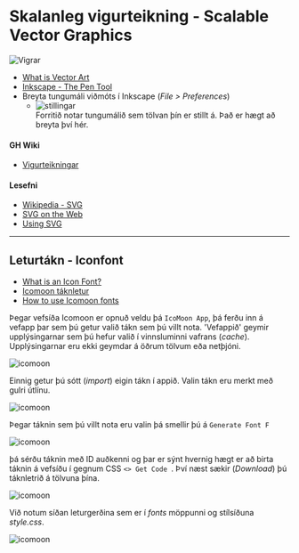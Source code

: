 # Skalanleg vigurteikning  - Scalable Vector Graphics

![Vigrar](myndir/pen_tool_usage.webp)

- [What is Vector Art](https://www.linearity.io/blog/what-is-vector-art/)
- [Inkscape - The Pen Tool](https://inkscape-manuals.readthedocs.io/en/latest/pen-tool.html)
- Breyta tungumáli viðmóts í Inkscape (_File > Preferences_)
  - ![stillingar](myndir/kjorstillingar-preferences.jpg)<br>
  Forritið notar tungumálið sem tölvan þín er stillt á. Það er hægt að breyta því hér.

#### GH Wiki

- [Vigurteikningar](https://github.com/vefhonnun/24H-verkefni/wiki#skalanleg-vigurteikning---scalable-vector-graphics)

#### Lesefni

* [Wikipedia - SVG](https://en.wikipedia.org/wiki/SVG)
* [SVG on the Web](https://svgontheweb.com/)
* [Using SVG](https://css-tricks.com/using-svg/)

---

## Leturtákn - Iconfont

* [What is an Icon Font?](https://designshack.net/articles/typography/what-is-an-icon-font/)
* [Icomoon táknletur](https://icomoon.io/)
* [How to use Icomoon fonts](http://chipcullen.com/how-to-use-icomoon-and-icon-fonts-part-1-basic-usage/)

Þegar vefsíða Icomoon er opnuð veldu þá ` IcoMoon App `, þá ferðu inn á vefapp þar sem þú getur valið tákn sem þú villt nota. 'Vefappið' geymir upplýsingarnar sem þú hefur valið í vinnsluminni vafrans (_cache_). Upplýsingarnar eru ekki geymdar á öðrum tölvum eða netþjóni.

![icomoon](myndir/icomoon1.jpg)

 Einnig getur þú sótt (_import_) eigin tákn í appið. Valin tákn eru merkt með gulri útlínu.

![icomoon](myndir/icomoon.jpg)

Þegar táknin sem þú villt nota eru valin þá smellir þú á ` Generate Font F `

![icomoon](myndir/icomoon2.jpg)

þá sérðu táknin með ID auðkenni og þar er sýnt hvernig hægt er að birta táknin á vefsíðu í gegnum CSS `<> Get Code `. Því næst sækir (_Download_) þú táknletrið á tölvuna þína.

![icomoon](myndir/icomoon3.jpg)

Við notum síðan leturgerðina sem er í _fonts_ möppunni og stílsíðuna _style.css_.

![icomoon](myndir/icomoon4.jpg)




